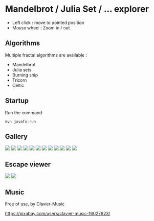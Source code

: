 # Mandelbrot / Julia Set / ... explorer

* Left click : move to pointed position
* Mouse wheel : Zoom in / out

## Algorithms

Multiple fractal algorithms are available :

* Mandelbrot
* Julia sets
* Burning ship
* Tricorn
* Celtic

## Startup

Run the command

```
mvn javafx:run
```

## Gallery

![](pictures/pic0.png)
![](pictures/pic1.png)
![](pictures/pic2.png)
![](pictures/pic3.png)
![](pictures/pic4.png)
![](pictures/pic5.png)
![](pictures/pic6.png)
![](pictures/pic7.png)
![](pictures/pic8.png)
![](pictures/pic9.png)
![](pictures/pic10.png)
![](pictures/pic11.png)

## Escape viewer

![](pictures/escape1.png)
![](pictures/escape2.png)

## Music

Free of use, by Clavier-Music

https://pixabay.com/users/clavier-music-16027823/
